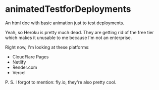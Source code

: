 # animatedTestforDeployments
An html doc with basic animation just to test deployments.

Yeah, so Heroku is pretty much dead.  They are getting rid of the free tier which makes it unusable to me because I'm not an enterprise. 

Right now, I'm looking at these platforms:

 - CloudFlare Pages
 - Netlify
 - Render.com
 - Vercel

P. S. I forgot to mention: fly.io, they're also pretty cool.
